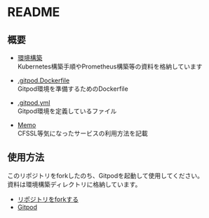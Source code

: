 # README

## 概要

* [環境構築](./環境構築)  
    Kubernetes構築手順やPrometheus構築等の資料を格納しています

* [.gitpod.Dockerfile](./.gitpod.Dockerfile)  
    Gitpod環境を準備するためのDockerfile

* [.gitpod.yml](./.gitpod.yml)  
    Gitpod環境を定義しているファイル

* [Memo](./Memo)  
    CFSSL等気になったサービスの利用方法を記載

## 使用方法

このリポジトリをforkしたのち、Gitpodを起動して使用してください。  
資料は環境構築ディレクトリに格納しています。

* [リポジトリをforkする](https://docs.github.com/ja/get-started/quickstart/fork-a-repo)
* [Gitpod](https://github.com/gitpod-io/gitpod)
